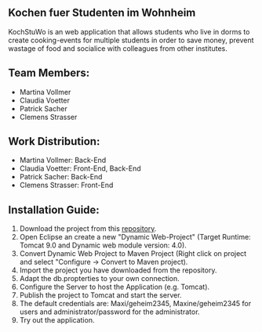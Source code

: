 

## Kochen fuer Studenten im Wohnheim



KochStuWo is an web application that allows students who live in dorms to create cooking-events for multiple students in order to save money, prevent wastage of food and socialice with colleagues from other institutes. 



## Team Members:

* Martina Vollmer
* Claudia Voetter
* Patrick Sacher
* Clemens Strasser



## Work Distribution:

* Martina Vollmer: Back-End
* Claudia Voetter: Front-End, Back-End
* Patrick Sacher: Back-End
* Clemens Strasser: Front-End




## Installation Guide:

1. Download the project from this [repository](https://github.com/vollmerm17/KochStuWo1.git).
2. Open Eclipse an create a new "Dynamic Web-Project" (Target Runtime: Tomcat 9.0 and Dynamic web module version: 4.0).
3. Convert Dynamic Web Project to Maven Project (Right click on project and select  "Configure -> Convert to Maven project).
5. Import the project you have downloaded from the repository.
6. Adapt the db.propterties to your own connection.
7. Configure the Server to host the Application (e.g. Tomcat).
8. Publish the project to Tomcat and start the server.
9. The default credentials are: Maxi/geheim2345, Maxine/geheim2345 for users and administrator/password for the administrator.
10. Try out the application.



